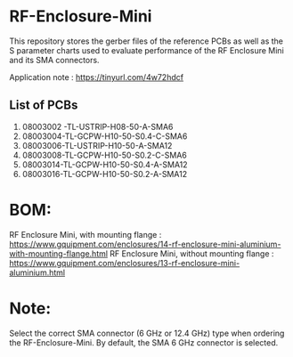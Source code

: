 # RF-Enclosure-Mini

This repository stores the gerber files of the reference PCBs as well as the S parameter charts used to evaluate performance
of the RF Enclosure Mini and its SMA connectors.

Application note : https://tinyurl.com/4w72hdcf

## List of PCBs

1. 08003002 -TL-USTRIP-H08-50-A-SMA6
2. 08003004-TL-GCPW-H10-50-S0.4-C-SMA6
3. 08003006-TL-USTRIP-H10-50-A-SMA12
4. 08003008-TL-GCPW-H10-50-S0.2-C-SMA6
5. 08003014-TL-GCPW-H10-50-S0.4-A-SMA12
6. 08003016-TL-GCPW-H10-50-S0.2-A-SMA12

# BOM:
RF Enclosure Mini, with mounting flange : https://www.gquipment.com/enclosures/14-rf-enclosure-mini-aluminium-with-mounting-flange.html
RF Enclosure Mini, without mounting flange : https://www.gquipment.com/enclosures/13-rf-enclosure-mini-aluminium.html

# Note:
Select the correct SMA connector (6 GHz or 12.4 GHz) type when ordering the RF-Enclosure-Mini. By default, the SMA 6 GHz connector is selected.
